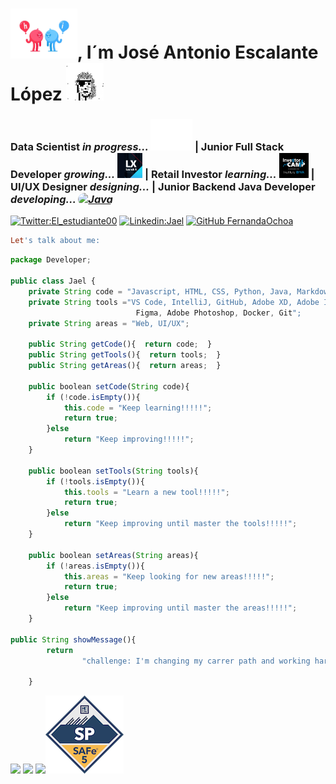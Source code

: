 <h1 id="me"> <a href="https://github.com/JaelDS"><img src="https://github.com/JaelDS/JaelDS/blob/main/img/hi-dark-unscreen.gif" height="80" /></a>, I´m José Antonio Escalante López <a href="https://github.com/JaelDS"><img src="https://github.com/JaelDS/JaelDS/blob/main/img/nice.gif" height="60" /></a></h1>
<h3> Data Scientist <em> in progress... </em> <a href="https://www.linkedin.com/in/jaelds/details/certifications/"><img src="https://github.com/JaelDS/JaelDS/blob/main/img/ibmoji-GIF-by-IBM-unscreen.gif" height="50" /></a> | Junior Full Stack Developer <em>growing...</em> <a href="https://github.com/LaunchX-InnovaccionVirtual"><img src="https://github.com/JaelDS/JaelDS/blob/main/img/launchx.png" alt="LaunchX" height="40" /></a> | Retail Investor <em>learning...</em> <a href="https://www.investor-camp.com/"><img src="https://github.com/JaelDS/JaelDS/blob/main/img/investor.jpg" height="40" /></a> | UI/UX Designer <em>designing...</em> | Junior Backend Java Developer <em>developing... <a href="https://github.com/JaelDS/BackendJavaJael"><img src="https://img.shields.io/badge/Java-ED8B00?style=for-the-badge&logo=java&logoColor=white" alt="Java" style="border-radius:40px"/></a> </em> </h3>

[![Twitter:El_estudiante00](https://img.shields.io/twitter/follow/El_estudiante00?style=social)](https://twitter.com/El_estudiante00)  [![Linkedin:Jael](https://img.shields.io/badge/-Jael-blue?style=flat-square&logo=Linkedin&logoColor-white&link=https://www.linkedin.com/in/fernandaochoa8/)](https://www.linkedin.com/in/jaelds/)  [![GitHub FernandaOchoa](https://img.shields.io/github/followers/JaelDS?style=social)](https://github.com/JaelDS)

``` ruby
Let's talk about me:
```


``` javascript
package Developer;

public class Jael {
    private String code = "Javascript, HTML, CSS, Python, Java, Markdown";
    private String tools ="VS Code, IntelliJ, GitHub, Adobe XD, Adobe Illustrator
                            Figma, Adobe Photoshop, Docker, Git";
    private String areas = "Web, UI/UX";
    
    public String getCode(){  return code;  }
    public String getTools(){  return tools;  }
    public String getAreas(){  return areas;  }
    
    public boolean setCode(String code){
        if (!code.isEmpty()){
            this.code = "Keep learning!!!!!";
            return true;
        }else
            return "Keep improving!!!!!";
    }

    public boolean setTools(String tools){
        if (!tools.isEmpty()){
            this.tools = "Learn a new tool!!!!!";
            return true;
        }else
            return "Keep improving until master the tools!!!!!";
    }

    public boolean setAreas(String areas){
        if (!areas.isEmpty()){
            this.areas = "Keep looking for new areas!!!!!";
            return true;
        }else
            return "Keep improving until master the areas!!!!!";
    }

public String showMessage(){
        return
                "challenge: I'm changing my carrer path and working hard to achieve my dreams!!!!!";

    }

```

<a href="https://github.com/JaelDS"><img src="http://ForTheBadge.com/images/badges/built-with-love.svg" /></a> <a href="#me"><img src="https://img.shields.io/badge/Made%20with-Markdown-1f425f.svg" /></a> <a href="mailto:n22j14.je@gmail.com" data-ajax="false"><img src="https://img.shields.io/badge/Ask%20me-anything-1abc9c.svg" /></a><img src="https://github.com/JaelDS/JaelDS/blob/main/img/certified-safe-5-practitioner.png" />
